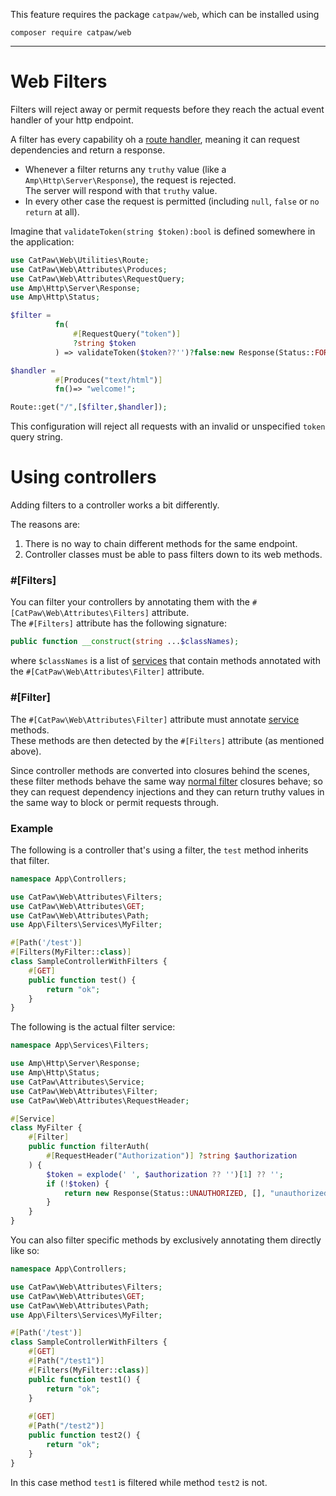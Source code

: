 This feature requires the package `catpaw/web`, which can be installed using<br/>
```
composer require catpaw/web
```
<hr/>

# Web Filters

Filters will reject away or permit requests before they reach the actual event handler of your http endpoint.<br/>

A filter has every capability oh a [route handler](./1.WebRouteHandlers.md), meaning it can request dependencies and return a
response.<br/>

- Whenever a filter returns any `truthy` value (like a `Amp\Http\Server\Response`), the request is rejected.<br/>
  The server will respond with that `truthy` value.
- In every other case the request is permitted (including `null`, `false` or `no return` at all).

Imagine that `validateToken(string $token):bool` is defined somewhere in the application:

```php
use CatPaw\Web\Utilities\Route;
use CatPaw\Web\Attributes\Produces;
use CatPaw\Web\Attributes\RequestQuery;
use Amp\Http\Server\Response;
use Amp\Http\Status;

$filter = 
          fn(
              #[RequestQuery("token")] 
              ?string $token
          ) => validateToken($token??'')?false:new Response(Status::FORBIDDEN,[],"Invalid token.");

$handler =
          #[Produces("text/html")] 
          fn()=> "welcome!";

Route::get("/",[$filter,$handler]);
```

This configuration will reject all requests with an invalid or unspecified `token` query string.

# Using controllers

Adding filters to a controller works a bit differently.<br/>

The reasons are:
1. There is no way to chain different methods for the same endpoint.
2. Controller classes must be able to pass filters down to its web methods.

### #[Filters]
You can filter your controllers by annotating them with the `#[CatPaw\Web\Attributes\Filters]` attribute.<br/>
The `#[Filters]` attribute has the following signature:
```php
public function __construct(string ...$classNames);
```
where `$classNames` is a list of [services](https://github.com/tncrazvan/catpaw-core/blob/master/docs/13.Services.md) that contain methods annotated with the `#[CatPaw\Web\Attributes\Filter]` attribute.

### #[Filter]
The `#[CatPaw\Web\Attributes\Filter]` attribute must annotate [service](https://github.com/tncrazvan/catpaw-core/blob/master/docs/13.Services.md) methods.<br/>
These methods are then detected by the `#[Filters]` attribute (as mentioned above).<br/>

Since controller methods are converted into closures behind the scenes, these filter methods behave the same way [normal filter](https://github.com/tncrazvan/catpaw-core/blob/master/docs/9.WebFilters.md#web-filters) closures behave; so they can request dependency injections and they can return truthy values in the same way to block or permit requests through.

### Example

The following is a controller that's using a filter, the `test` method inherits that filter.
```php
namespace App\Controllers;

use CatPaw\Web\Attributes\Filters;
use CatPaw\Web\Attributes\GET;
use CatPaw\Web\Attributes\Path;
use App\Filters\Services\MyFilter;

#[Path('/test')]
#[Filters(MyFilter::class)]
class SampleControllerWithFilters {
    #[GET]
    public function test() {
        return "ok";
    }
}
```

The following is the actual filter service:

```php
namespace App\Services\Filters;

use Amp\Http\Server\Response;
use Amp\Http\Status;
use CatPaw\Attributes\Service;
use CatPaw\Web\Attributes\Filter;
use CatPaw\Web\Attributes\RequestHeader;

#[Service]
class MyFilter {
    #[Filter]
    public function filterAuth(
        #[RequestHeader("Authorization")] ?string $authorization
    ) {
        $token = explode(' ', $authorization ?? '')[1] ?? '';
        if (!$token) {
            return new Response(Status::UNAUTHORIZED, [], "unauthorized");
        }
    }
}
```

You can also filter specific methods by exclusively annotating them directly like so:

```php
namespace App\Controllers;

use CatPaw\Web\Attributes\Filters;
use CatPaw\Web\Attributes\GET;
use CatPaw\Web\Attributes\Path;
use App\Filters\Services\MyFilter;

#[Path('/test')]
class SampleControllerWithFilters {
    #[GET]
    #[Path("/test1")]
    #[Filters(MyFilter::class)]
    public function test1() {
        return "ok";
    }
    
    #[GET]
    #[Path("/test2")]
    public function test2() {
        return "ok";
    }
}
```
In this case method `test1` is filtered while method `test2` is not.
